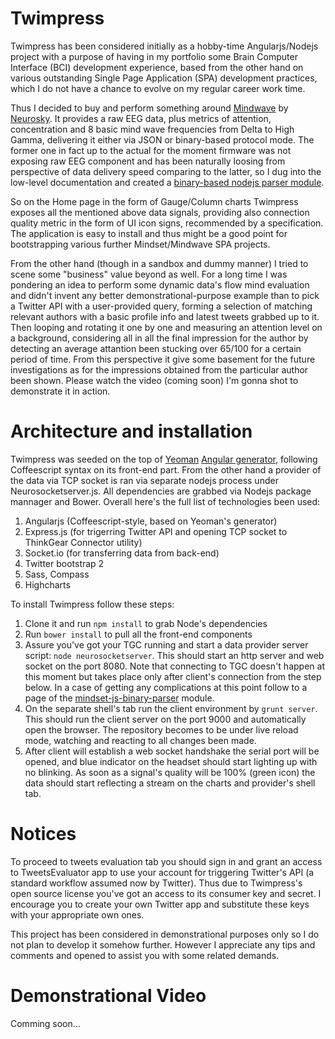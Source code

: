 Twimpress
=========

Twimpress has been considered initially as a hobby-time Angularjs/Nodejs project with a purpose of having in my portfolio some Brain Computer Interface (BCI) development experience, based from the other hand on various outstanding Single Page Application (SPA) development practices, which I do not have a chance to evolve on my regular career work time.

Thus I decided to buy and perform something around <a href="http://store.neurosky.com/products/brainwave-starter-kit" target="_blank">Mindwave</a> by <a href="http://neurosky.com/" target="_blank">Neurosky</a>. It provides a raw EEG data, plus metrics of attention, concentration and 8 basic mind wave frequencies from Delta to High Gamma, delivering it either via JSON or binary-based protocol mode. The former one in fact up to the actual for the moment firmware was not exposing raw EEG component and has been naturally loosing from perspective of data delivery speed comparing to the latter, so I dug into the low-level documentation and created a <a href="https://github.com/dkulichkin/mindset-js-binary-parser" target="_blank">binary-based nodejs parser module</a>.

So on the Home page in the form of Gauge/Column charts Twimpress exposes all the mentioned above data signals, providing also connection quality metric in the form of UI icon signs, recommended by a specification. The application is easy to install and thus might be a good point for bootstrapping various further Mindset/Mindwave SPA projects.

From the other hand (though in a sandbox and dummy manner) I tried to scene some "business" value beyond as well. For a long time I was pondering an idea to perform some dynamic data's flow mind evaluation and didn't invent any better demonstrational-purpose example than to pick a Twitter API with a user-provided query, forming a selection of matching relevant authors with a basic profile info and latest tweets grabbed up to it. Then looping and rotating it one by one and measuring an attention level on a background, considering all in all the final impression for the author by detecting an average attantion been stucking over 65/100 for a certain period of time. From this perspective it give some basement for the future investigations as for the impressions obtained from the particular author been shown. Please watch the video (coming soon) I'm gonna shot to demonstrate it in action.


Architecture and installation
=========

Twimpress was seeded on the top of <a href="http://yeoman.io/" target="_blank">Yeoman</a> <a href="https://github.com/yeoman/generator-angular" target="_blank">Angular generator</a>, following Coffeescript syntax on its front-end part. From the other hand a provider of the data via TCP socket is ran via separate nodejs process under Neurosocketserver.js. All dependencies are grabbed via Nodejs package mannager and Bower. Overall here's the full list of technologies been used:

  1. Angularjs (Coffeescript-style, based on Yeoman's generator)
  2. Express.js (for trigerring Twitter API and opening TCP socket to ThinkGear Connector utility)
  3. Socket.io (for transferring data from back-end)
  4. Twitter bootstrap 2
  5. Sass, Compass
  6. Highcharts

To install Twimpress follow these steps:

  1. Clone it and run <code>npm install</code> to grab Node's dependencies
  2. Run <code>bower install</code> to pull all the front-end components
  3. Assure you've got your TGC running and start a data provider server script: <code>node neurosocketserver</code>. This should start an http server and web socket on the port 8080. Note that connecting to TGC doesn't happen at this moment but takes place only after client's connection from the step below. In a case of getting any complications at this point follow to a page of the <a href="https://github.com/dkulichkin/mindset-js-binary-parser" target="_blank">mindset-js-binary-parser</a> module.
  4. On the separate shell's tab run the client environment by <code>grunt server</code>. This should run the client server on the port 9000 and automatically open the browser. The repository becomes to be under live reload mode, watching and reacting to all changes been made.
  5. After client will establish a web socket handshake the serial port will be opened, and blue indicator on the headset should start lighting up with no blinking. As soon as a signal's quality will be 100% (green icon) the data should start reflecting a stream on the charts and provider's shell tab.


Notices
=========

To proceed to tweets evaluation tab you should sign in and grant an access to TweetsEvaluator app to use your account for triggering Twitter's API (a standard workflow assumed now by Twitter). Thus due to Twimpress's open source license you've got an access to its consumer key and secret. I encourage you to create your own Twitter app and substitute these keys with your appropriate own ones.

This project has been considered in demonstrational purposes only so I do not plan to develop it somehow further. However I appreciate any tips and comments and opened to assist you with some related demands.


Demonstrational Video
=========

Comming soon...
